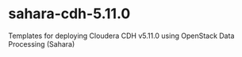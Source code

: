 # sahara-cdh-5.11.0
Templates for deploying Cloudera CDH v5.11.0 using OpenStack Data Processing (Sahara)
